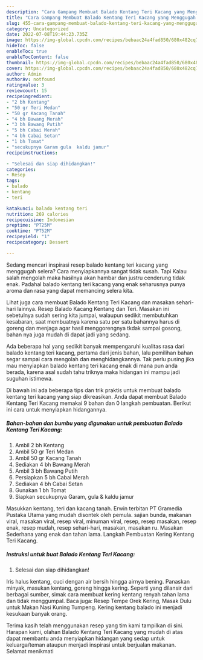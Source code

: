 ```yaml
---
description: "Cara Gampang Membuat Balado Kentang Teri Kacang yang Menggugah Selera "
title: "Cara Gampang Membuat Balado Kentang Teri Kacang yang Menggugah Selera "
slug: 455-cara-gampang-membuat-balado-kentang-teri-kacang-yang-menggugah-selera
category: Uncategorized
date: 2022-07-08T19:44:23.735Z
image: https://img-global.cpcdn.com/recipes/bebaac24a4fad850/680x482cq70/balado-kentang-teri-kacang-foto-resep-utama.jpg
hideToc: false
enableToc: true
enableTocContent: false
thumbnail: https://img-global.cpcdn.com/recipes/bebaac24a4fad850/680x482cq70/balado-kentang-teri-kacang-foto-resep-utama.jpg
cover: https://img-global.cpcdn.com/recipes/bebaac24a4fad850/680x482cq70/balado-kentang-teri-kacang-foto-resep-utama.jpg
author: Admin
authorAv: notfound
ratingvalue: 3
reviewcount: 15
recipeingredient:
- "2 bh Kentang"
- "50 gr Teri Medan"
- "50 gr Kacang Tanah"
- "4 bh Bawang Merah"
- "3 bh Bawang Putih"
- "5 bh Cabai Merah"
- "4 bh Cabai Setan"
- "1 bh Tomat"
- "secukupnya Garam gula  kaldu jamur"
recipeinstructions:

- "Selesai dan siap dihidangkan!"
categories:
- Resep
tags:
- balado
- kentang
- teri

katakunci: balado kentang teri 
nutrition: 269 calories
recipecuisine: Indonesian
preptime: "PT25M"
cooktime: "PT52M"
recipeyield: "1"
recipecategory: Dessert

---
```



Sedang mencari inspirasi resep balado kentang teri kacang yang menggugah selera? Cara menyiapkannya sangat tidak susah. Tapi Kalau salah mengolah maka hasilnya akan hambar dan justru cenderung tidak enak. Padahal balado kentang teri kacang yang enak seharusnya punya aroma dan rasa yang dapat memancing selera kita.


Lihat juga cara membuat Balado Kentang Teri Kacang dan masakan sehari-hari lainnya. Resep Balado Kacang Kentang dan Teri. Masakan ini sebetulnya sudah sering kita jumpai, walaupun sedikit membutuhkan kesabaran, saat membuatnya karena satu per satu bahannya harus di goreng dan menjaga agar hasil menggorengnya tkdak sampai gosong, bahan nya juga mudah di dapat jadi yang sedang.

Ada beberapa hal yang sedikit banyak mempengaruhi kualitas rasa dari balado kentang teri kacang, pertama dari jenis bahan, lalu pemilihan bahan segar sampai cara mengolah dan menghidangkannya. Tak perlu pusing jika mau menyiapkan balado kentang teri kacang enak di mana pun anda berada, karena asal sudah tahu triknya maka hidangan ini mampu jadi suguhan istimewa.


Di bawah ini ada beberapa tips dan trik praktis untuk membuat balado kentang teri kacang yang siap dikreasikan. Anda dapat membuat Balado Kentang Teri Kacang memakai 9 bahan dan 0 langkah pembuatan. Berikut ini cara untuk menyiapkan hidangannya.

<!--inarticleads1-->

##### Bahan-bahan dan bumbu yang digunakan untuk pembuatan Balado Kentang Teri Kacang:

1. Ambil 2 bh Kentang
1. Ambil 50 gr Teri Medan
1. Ambil 50 gr Kacang Tanah
1. Sediakan 4 bh Bawang Merah
1. Ambil 3 bh Bawang Putih
1. Persiapkan 5 bh Cabai Merah
1. Sediakan 4 bh Cabai Setan
1. Gunakan 1 bh Tomat
1. Siapkan secukupnya Garam, gula &amp; kaldu jamur


Masukkan kentang, teri dan kacang tanah. Erwin terbitan PT Gramedia Pustaka Utama yang mudah disontek oleh pemula. sajian bunda, makanan viral, masakan viral, resep viral, minuman viral, resep, resep masakan, resep enak, resep mudah, resep sehari-hari, masakan, masakan ru. Masakan Sederhana yang enak dan tahan lama. Langkah Pembuatan Kering Kentang Teri Kacang. 

<!--inarticleads2-->

##### Instruksi untuk buat Balado Kentang Teri Kacang:


1. Selesai dan siap dihidangkan!

Iris halus kentang, cuci dengan air bersih hingga airnya bening. Panaskan minyak, masukan kentang, goreng hingga kering. Seperti yang dilansir dari berbagai sumber, simak cara membuat kering kentang renyah tahan lama dan tidak menggumpal. Baca juga: Resep Tempe Orek Kering, Masak Dulu untuk Makan Nasi Kuning Tumpeng. Kering kentang balado ini menjadi kesukaan banyak orang. 

Terima kasih telah menggunakan resep yang tim kami tampilkan di sini. Harapan kami, olahan Balado Kentang Teri Kacang yang mudah di atas dapat membantu anda menyiapkan hidangan yang sedap untuk keluarga/teman ataupun menjadi inspirasi untuk berjualan makanan. Selamat menikmati
